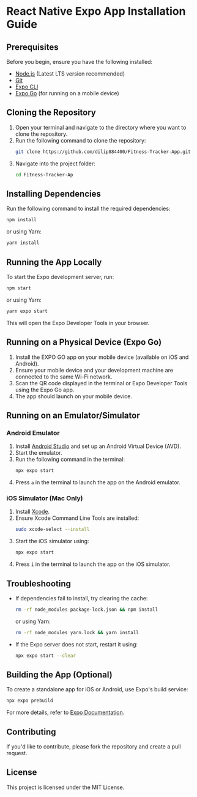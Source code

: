 # React Native Expo App Installation Guide

## Prerequisites
Before you begin, ensure you have the following installed:

- [Node.js](https://nodejs.org/) (Latest LTS version recommended)
- [Git](https://git-scm.com/)
- [Expo CLI](https://docs.expo.dev/get-started/installation/)
- [Expo Go](https://expo.dev/client) (for running on a mobile device)

## Cloning the Repository

1. Open your terminal and navigate to the directory where you want to clone the repository.
2. Run the following command to clone the repository:
   ```sh
   git clone https://github.com/dilip884400/Fitness-Tracker-App.git
   ```
3. Navigate into the project folder:
   ```sh
   cd Fitness-Tracker-Ap
   ```

## Installing Dependencies

Run the following command to install the required dependencies:
```sh
npm install
```

or using Yarn:
```sh
yarn install
```

## Running the App Locally

To start the Expo development server, run:
```sh
npm start
```

or using Yarn:
```sh
yarn expo start
```

This will open the Expo Developer Tools in your browser.

## Running on a Physical Device (Expo Go)

1. Install the EXPO GO app on your mobile device (available on iOS and Android).
2. Ensure your mobile device and your development machine are connected to the same Wi-Fi network.
3. Scan the QR code displayed in the terminal or Expo Developer Tools using the Expo Go app.
4. The app should launch on your mobile device.

## Running on an Emulator/Simulator

### Android Emulator

1. Install [Android Studio](https://developer.android.com/studio) and set up an Android Virtual Device (AVD).
2. Start the emulator.
3. Run the following command in the terminal:
   ```sh
   npx expo start
   ```
4. Press `a` in the terminal to launch the app on the Android emulator.

### iOS Simulator (Mac Only)

1. Install [Xcode](https://developer.apple.com/xcode/).
2. Ensure Xcode Command Line Tools are installed:
   ```sh
   sudo xcode-select --install
   ```
3. Start the iOS simulator using:
   ```sh
   npx expo start
   ```
4. Press `i` in the terminal to launch the app on the iOS simulator.

## Troubleshooting

- If dependencies fail to install, try clearing the cache:
  ```sh
  rm -rf node_modules package-lock.json && npm install
  ```
  or using Yarn:
  ```sh
  rm -rf node_modules yarn.lock && yarn install
  ```
- If the Expo server does not start, restart it using:
  ```sh
  npx expo start --clear
  ```

## Building the App (Optional)
To create a standalone app for iOS or Android, use Expo's build service:
```sh
npx expo prebuild
```
For more details, refer to [Expo Documentation](https://docs.expo.dev/build/introduction/).

## Contributing
If you'd like to contribute, please fork the repository and create a pull request.

## License
This project is licensed under the MIT License.

